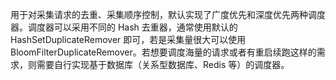 用于对采集请求的去重、采集顺序控制，默认实现了广度优先和深度优先两种调度器。调度器可以采用不同的 Hash 去重器，通常使用默认的 HashSetDuplicateRemover 即可，若是采集量很大可以使用 BloomFilterDuplicateRemover。若想要调度海量的请求或者有重启续跑这样的需求，则需要自行实现基于数据库（关系型数据库、Redis 等）的调度器。

